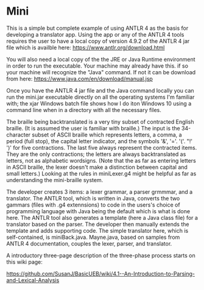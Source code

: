 # Mini
This is a simple but complete example of using ANTLR 4 as the basis for developing a translator app. Using the app or any of the ANTLR 4 tools requires the user to have  a local copy of version 4.9.2 of the ANTLR 4 jar file which is availble here: https://www.antlr.org/download.html

You will also need a local copy of the the JRE or Java Runtime environment in order to run the executable. Your machine may already have this. if so your machine will recognize the "Java" command. If not it can be download from here: https://www.java.com/en/download/manual.jsp

Once you have the ANTLR 4 jar file  and the Java command locally you can run the mini.jar executable directly on all the operating systems I'm familiar with; the xjar Windows batch file shows how I do iton Windows 10  using a command line when in a directory with all the necessary files.

The braille being backtranslated is a very tiny subset of contracted English braille. (It is assumed the user is familiar with braille.) The input is the 34-character subset of ASCII braille which represents letters, a comma, a period (full stop), the capital letter indicator, and the symbols '&', '='. '('. "!' ')' for five contractions.  The last five always represent the contracted items.  They are the only contractions; the letters are always backtranslated as letters, not as alphabetic wordsigns. (Note that the as far as entering letters in ASCII braille, the lexer doesn't make a distinction between  capital and  small letters.)  Looking at the rules in miniLexer.g4 might be helpful as far as understanding the mini-braille system.

The developer creates 3 items: a lexer grammar, a parser grmmmar, and a translator. The ANTLR tool, which is written in Java, converts the two gammars (files with .g4 extennsions) to code in the users's choice of programming language with Java being the default which is what is done here. The ANTLR tool also generates a template (here a Java class file) for a translator based on the parser. The developer then manually extends the template and adds supporting code. The simple translator here,  which is self-contained, is miniBack.java. Mayne.java, based on samples from ANTLR 4 documentation, couples the lexer, parser, and translator.

A introductory three-page description of the three-phase  process starts on this wiki page:

https://github.com/SusanJ/BasicUEB/wiki/4.1--An-Introduction-to-Parsing-and-Lexical-Analysis

